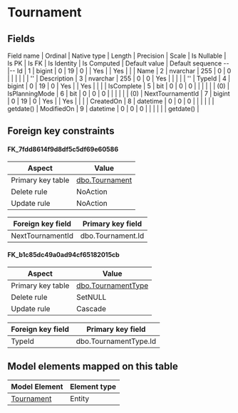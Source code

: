 ﻿Tournament
============

## Fields

Field name | Ordinal | Native type | Length | Precision | Scale | Is Nullable | Is PK | Is FK | Is Identity | Is Computed  | Default value | Default sequence
--|--
Id | 1 | bigint | 0 | 19 | 0 |  | Yes |  | Yes |  |  | 
Name | 2 | nvarchar | 255 | 0 | 0 |  |  |  |  |  | '' | 
Description | 3 | nvarchar | 255 | 0 | 0 | Yes |  |  |  |  | '' | 
TypeId | 4 | bigint | 0 | 19 | 0 | Yes |  | Yes |  |  |  | 
IsComplete | 5 | bit | 0 | 0 | 0 |  |  |  |  |  | (0) | 
IsPlanningMode | 6 | bit | 0 | 0 | 0 |  |  |  |  |  | (0) | 
NextTournamentId | 7 | bigint | 0 | 19 | 0 | Yes |  | Yes |  |  |  | 
CreatedOn | 8 | datetime | 0 | 0 | 0 |  |  |  |  |  | getdate() | 
ModifiedOn | 9 | datetime | 0 | 0 | 0 |  |  |  |  |  | getdate() | 

## Foreign key constraints

#### FK_7fdd8614f9d8df5c5df69e60586

Aspect | Value
--|--
Primary key table | [dbo.Tournament](../dbo/Tournament.htm)
Delete rule | NoAction
Update rule | NoAction 

Foreign key field | Primary key field
--|--
NextTournamentId | dbo.Tournament.Id

#### FK_b1c85dc49a0ad94cf65182015cb

Aspect | Value
--|--
Primary key table | [dbo.TournamentType](../dbo/TournamentType.htm)
Delete rule | SetNULL
Update rule | Cascade 

Foreign key field | Primary key field
--|--
TypeId | dbo.TournamentType.Id

## Model elements mapped on this table

Model Element | Element type
--|--
[Tournament](../../../EntityModel/_DefaultGroup/Entities/Tournament.htm) | Entity
